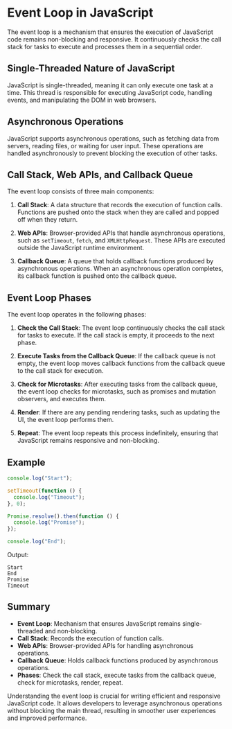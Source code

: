 # Event Loop in JavaScript

The event loop is a mechanism that ensures the execution of JavaScript code remains non-blocking and responsive. It continuously checks the call stack for tasks to execute and processes them in a sequential order.

## Single-Threaded Nature of JavaScript

JavaScript is single-threaded, meaning it can only execute one task at a time. This thread is responsible for executing JavaScript code, handling events, and manipulating the DOM in web browsers.

## Asynchronous Operations

JavaScript supports asynchronous operations, such as fetching data from servers, reading files, or waiting for user input. These operations are handled asynchronously to prevent blocking the execution of other tasks.

## Call Stack, Web APIs, and Callback Queue

The event loop consists of three main components:

1. **Call Stack**: A data structure that records the execution of function calls. Functions are pushed onto the stack when they are called and popped off when they return.

2. **Web APIs**: Browser-provided APIs that handle asynchronous operations, such as `setTimeout`, `fetch`, and `XMLHttpRequest`. These APIs are executed outside the JavaScript runtime environment.

3. **Callback Queue**: A queue that holds callback functions produced by asynchronous operations. When an asynchronous operation completes, its callback function is pushed onto the callback queue.

## Event Loop Phases

The event loop operates in the following phases:

1. **Check the Call Stack**: The event loop continuously checks the call stack for tasks to execute. If the call stack is empty, it proceeds to the next phase.

2. **Execute Tasks from the Callback Queue**: If the callback queue is not empty, the event loop moves callback functions from the callback queue to the call stack for execution.

3. **Check for Microtasks**: After executing tasks from the callback queue, the event loop checks for microtasks, such as promises and mutation observers, and executes them.

4. **Render**: If there are any pending rendering tasks, such as updating the UI, the event loop performs them.

5. **Repeat**: The event loop repeats this process indefinitely, ensuring that JavaScript remains responsive and non-blocking.

## Example

```javascript
console.log("Start");

setTimeout(function () {
  console.log("Timeout");
}, 0);

Promise.resolve().then(function () {
  console.log("Promise");
});

console.log("End");
```

Output:

```
Start
End
Promise
Timeout
```

## Summary

- **Event Loop**: Mechanism that ensures JavaScript remains single-threaded and non-blocking.
- **Call Stack**: Records the execution of function calls.
- **Web APIs**: Browser-provided APIs for handling asynchronous operations.
- **Callback Queue**: Holds callback functions produced by asynchronous operations.
- **Phases**: Check the call stack, execute tasks from the callback queue, check for microtasks, render, repeat.

Understanding the event loop is crucial for writing efficient and responsive JavaScript code. It allows developers to leverage asynchronous operations without blocking the main thread, resulting in smoother user experiences and improved performance.

